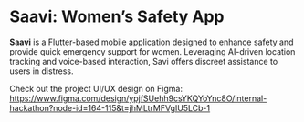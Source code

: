 # Saavi: Women’s Safety App

**Saavi** is a Flutter-based mobile application designed to enhance safety and provide quick emergency support for women. Leveraging AI-driven location tracking and voice-based interaction, Savi offers discreet assistance to users in distress.

Check out the project UI/UX design on Figma:<br>
https://www.figma.com/design/ypjfSUehh9csYKQYoYnc8O/internal-hackathon?node-id=164-115&t=jhMLtrMFVgIU5LCb-1
